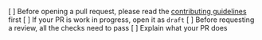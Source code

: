 [ ] Before opening a pull request, please read the [contributing guidelines](https://github.com/pancakeswap/pancake-frontend/blob/master/CONTRIBUTING.md) first
[ ] If your PR is work in progress, open it as `draft`
[ ] Before requesting a review, all the checks need to pass
[ ] Explain what your PR does
